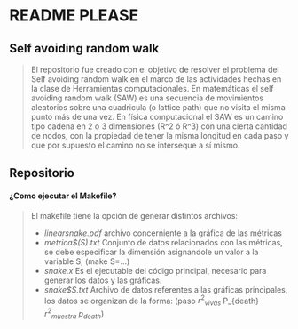 # README PLEASE
## Self avoiding random walk
> El repositorio fue creado con el objetivo de resolver el problema del Self avoiding random walk en el marco de las actividades hechas en la clase de Herramientas computacionales.
> En matemáticas el self avoiding random walk (SAW) es una secuencia de movimientos aleatorios sobre una cuadricula (o lattice path) que no visita el misma punto más de una vez.
> En física computacional el SAW es un camino tipo cadena en 2 o 3 dimensiones (R^2 ó R^3) con una cierta cantidad de nodos, con la propiedad de tener la misma longitud en cada paso y que por supuesto el camino no se interseque a sí mismo.
## Repositorio
 #### ¿Como ejecutar el Makefile?
> El makefile tiene la opción de generar distintos archivos:
> * *linearsnake.pdf* archivo concerniente a la gráfica de las métricas
> * *metrica$(S).txt* Conjunto de datos relacionados con las métricas, se debe especificar la dimensión asignandole un valor a la variable S, (make S=...)
> * *snake.x* Es el ejecutable del código principal, necesario para generar los datos y las gráficas.
> * *snake$S.txt* Archivo de datos referentes a las gráficas principales, los datos se organizan de la forma: (paso ${r^2}_{vivas}$ P_{death} ${r^2}_{muestra}$ $p_{death}$)
